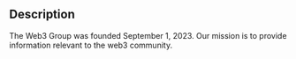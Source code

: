## Description

The Web3 Group was founded September 1, 2023. Our mission is to provide information relevant to the web3 community.
